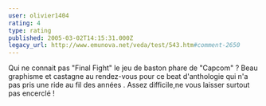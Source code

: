 ```yaml
---
user: olivier1404
rating: 4
type: rating
published: 2005-03-02T14:15:31.000Z
legacy_url: http://www.emunova.net/veda/test/543.htm#comment-2650
---
```

Qui ne connait pas "Final Fight" le jeu de baston phare de "Capcom" ?
Beau graphisme et castagne au rendez-vous pour ce beat d'anthologie qui n'a pas pris une ride au fil des années .
Assez difficile,ne vous laisser surtout pas encerclé !